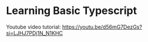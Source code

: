 # Learning Basic Typescript

Youtube video tutorial: https://youtu.be/d56mG7DezGs?si=LJHJ7PDj1N_N1KHC